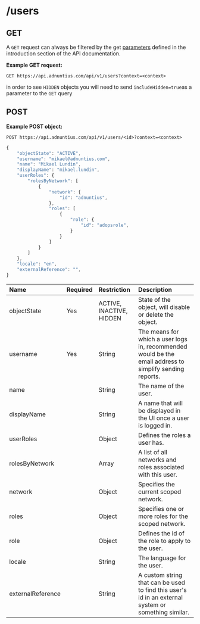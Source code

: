 # /users

## GET

A `GET` request can always be filtered by the get [parameters](http://docs.adnuntius.com/api/api-requests) defined in the introduction section of the API documentation.

**Example GET request:**

```http
GET https://api.adnuntius.com/api/v1/users?context=<context>
```

in order to see `HIDDEN` objects you will need to send `includeHidden=true`as a parameter to the `GET` query

## POST

**Example POST object:**

```http
POST https://api.adnuntius.com/api/v1/users/<id>?context=<context>
```

```javascript
{
    "objectState": "ACTIVE",
    "username": "mikael@adnuntius.com",
    "name": "Mikael Lundin",
    "displayName": "mikael.lundin",
    "userRoles": {
        "rolesByNetwork": [
            {
                "network": {
                    "id": "adnuntius",
                },
                "roles": [
                    {
                        "role": {
                            "id": "adopsrole",
                        }
                    }
                ]
            }
        ]
    },
    "locale": "en",
    "externalReference": "",
}
```

| Name | Required | Restriction | Description |
| :--- | :--- | :--- | :--- |
| objectState | Yes | ACTIVE, INACTIVE, HIDDEN | State of the object, will disable or delete the object. |
| username | Yes | String | The means for which a user logs in, recommended would be the email address to simplify sending reports. |
| name |  | String | The name of the user. |
| displayName |  | String | A name that will be displayed in the UI once a user is logged in. |
| userRoles |  | Object | Defines the roles a user has. |
| rolesByNetwork |  | Array | A list of all networks and roles associated with this user. |
| network |  | Object | Specifies the current scoped network. |
| roles |  | Object | Specifies one or more roles for the scoped network. |
| role |  | Object | Defines the id of the role to apply to the user. |
| locale |  | String | The language for the user. |
| externalReference |  | String | A custom string that can be used to find this user's id in an external system or something similar. |

